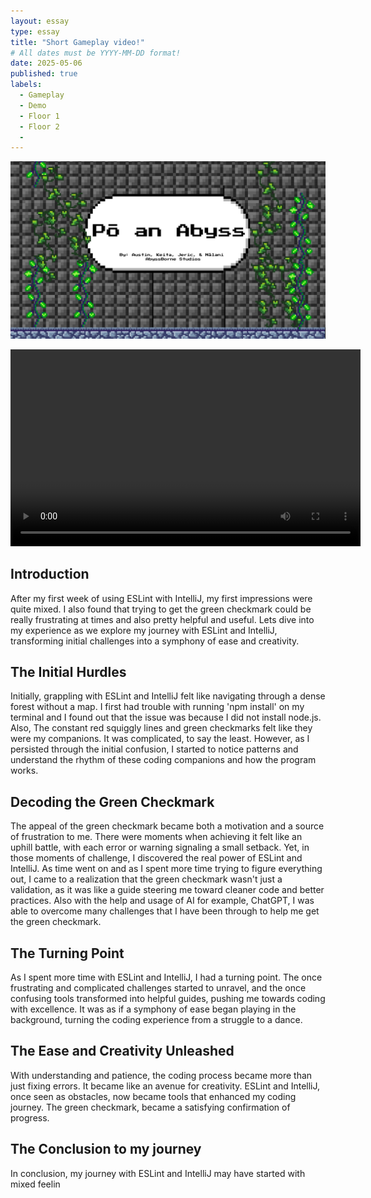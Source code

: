 ```yaml
---
layout: essay
type: essay
title: "Short Gameplay video!"
# All dates must be YYYY-MM-DD format!
date: 2025-05-06
published: true
labels:
  - Gameplay
  - Demo
  - Floor 1
  - Floor 2
  - 
---
```


![Abyssborne Background](https://raw.githubusercontent.com/AustinV28/AbyssborneStudiosWebsite/main/Background.png)

<video width="560" height="315" controls>
  <source src="https://raw.githubusercontent.com/AustinV28/AbyssborneStudiosWebsite/main/Screen-Recording%20(1).mp4" type="video/mp4">
  Your browser does not support the video tag.
</video>

## Introduction

After my first week of using ESLint with IntelliJ, my first impressions were quite mixed. I also found that trying to get the green checkmark could be really frustrating at times and also pretty helpful and useful. Lets dive into my experience as we explore my journey with ESLint and IntelliJ, transforming initial challenges into a symphony of ease and creativity.

## The Initial Hurdles

Initially, grappling with ESLint and IntelliJ felt like navigating through a dense forest without a map. I first had trouble with running 'npm install' on my terminal and I found out that the issue was because I did not install node.js. Also, The constant red squiggly lines and green checkmarks felt like they were my companions. It was complicated, to say the least. However, as I persisted through the initial confusion, I started to notice patterns and understand the rhythm of these coding companions and how the program works.

## Decoding the Green Checkmark

The appeal of the green checkmark became both a motivation and a source of frustration to me. There were moments when achieving it felt like an uphill battle, with each error or warning signaling a small setback. Yet, in those moments of challenge, I discovered the real power of ESLint and IntelliJ. As time went on and as I spent more time trying to figure everything out, I came to a realization that the green checkmark wasn't just a validation, as it was like a guide steering me toward cleaner code and better practices. Also with the help and usage of AI for example, ChatGPT, I was able to overcome many challenges that I have been through to help me get the green checkmark.

## The Turning Point

As I spent more time with ESLint and IntelliJ, I had a turning point. The once frustrating and complicated challenges started to unravel, and the once confusing tools transformed into helpful guides, pushing me towards coding with excellence. It was as if a symphony of ease began playing in the background, turning the coding experience from a struggle to a dance.

## The Ease and Creativity Unleashed

With understanding and patience, the coding process became more than just fixing errors. It became like an avenue for creativity. ESLint and IntelliJ, once seen as obstacles, now became tools that enhanced my coding journey. The green checkmark, became a satisfying confirmation of progress.

## The Conclusion to my journey

In conclusion, my journey with ESLint and IntelliJ may have started with mixed feelin
